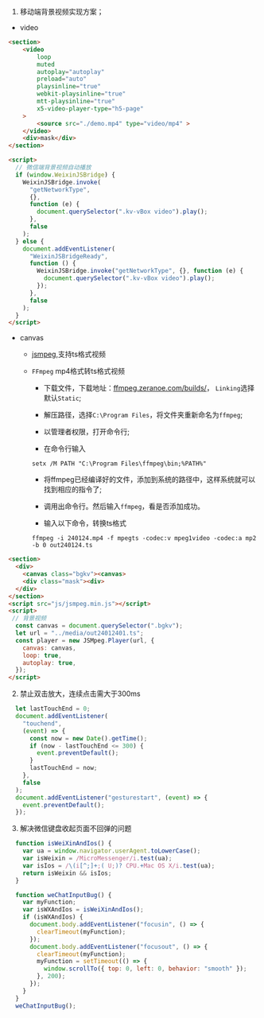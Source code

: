 1. 移动端背景视频实现方案；

- video

```html
<section>
    <video
        loop
        muted
        autoplay="autoplay"
        preload="auto"
        playsinline="true"
        webkit-playsinline="true"
        mtt-playsinline="true"
        x5-video-player-type="h5-page"
    >
        <source src="./demo.mp4" type="video/mp4" >
    </video>
    <div>mask</div>
</section>

<script>
  // 微信端背景视频自动播放
  if (window.WeixinJSBridge) {
    WeixinJSBridge.invoke(
      "getNetworkType",
      {},
      function (e) {
        document.querySelector(".kv-vBox video").play();
      },
      false
    );
  } else {
    document.addEventListener(
      "WeixinJSBridgeReady",
      function () {
        WeixinJSBridge.invoke("getNetworkType", {}, function (e) {
          document.querySelector(".kv-vBox video").play();
        });
      },
      false
    );
  }
</script>

```
- canvas 

  - [jsmpeg](https://github.com/phoboslab/jsmpeg),支持ts格式视频

  - `FFmpeg` mp4格式转ts格式视频

    - 下载文件，下载地址：[ffmpeg.zeranoe.com/builds/](ffmpeg.zeranoe.com/builds/)， `Linking`选择默认`Static`;

    - 解压路径，选择`C:\Program Files`，将文件夹重新命名为`ffmpeg`;

    - 以管理者权限，打开命令行;

    - 在命令行输入

    ```
    setx /M PATH "C:\Program Files\ffmpeg\bin;%PATH%"
    ```
    - 将ffmpeg已经编译好的文件，添加到系统的路径中，这样系统就可以找到相应的指令了;

    - 调用出命令行。然后输入`ffmpeg`，看是否添加成功。

    - 输入以下命令，转换ts格式
    
    ```
    ffmpeg -i 240124.mp4 -f mpegts -codec:v mpeg1video -codec:a mp2 -b 0 out240124.ts
    ```

```html
<section>
  <div>
    <canvas class="bgkv"><canvas>
    <div class="mask"><div>
  </div>
</section>
<script src="js/jsmpeg.min.js"></script>
<script>
 // 背景视频
  const canvas = document.querySelector(".bgkv");
  let url = "../media/out24012401.ts";
  const player = new JSMpeg.Player(url, {
    canvas: canvas,
    loop: true,
    autoplay: true,
  });
</script>
```

2. 禁止双击放大，连续点击需大于300ms

```js
  let lastTouchEnd = 0;
  document.addEventListener(
    "touchend",
    (event) => {
      const now = new Date().getTime();
      if (now - lastTouchEnd <= 300) {
        event.preventDefault();
      }
      lastTouchEnd = now;
    },
    false
  );
  document.addEventListener("gesturestart", (event) => {
    event.preventDefault();
  });
```

3. 解决微信键盘收起页面不回弹的问题

```js
  function isWeiXinAndIos() {
    var ua = window.navigator.userAgent.toLowerCase();
    var isWeixin = /MicroMessenger/i.test(ua);
    var isIos = /\(i[^;]+;( U;)? CPU.+Mac OS X/i.test(ua);
    return isWeixin && isIos;
  }

  function weChatInputBug() {
    var myFunction;
    var isWXAndIos = isWeiXinAndIos();
    if (isWXAndIos) {
      document.body.addEventListener("focusin", () => {
        clearTimeout(myFunction);
      });
      document.body.addEventListener("focusout", () => {
        clearTimeout(myFunction);
        myFunction = setTimeout(() => {
          window.scrollTo({ top: 0, left: 0, behavior: "smooth" });
        }, 200);
      });
    }
  }
  weChatInputBug();
```